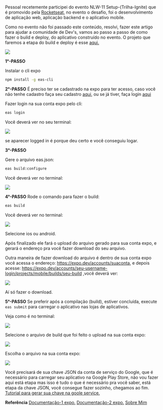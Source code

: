 Pessoal recetemente participei do evento NLW-11 Setup-(Trilha-Ignite) que é promovido pela [Rocketseat](https://lp.rocketseat.com.br/nlw),  no evento o desafio, foi o desenvolvimento de aplicação web, aplicação backend e o aplicativo mobile.

Como no evento não foi passado este conteúdo, resolvi, fazer este artigo para ajudar a comunidade de Dev's, vamos ao passo a passo de como fazer o build e deploy, do aplicativo construído no evento.
O projeto que faremos a etapa do build e deploy é esse [aqui.](https://github.com/Lucas-Ed/Nlw-11-Setup)

![](https://hidev.cc/wp-content/uploads/2021/11/react-native-expo-e1636065072541.png)

**1°-PASSO**

Instalar o cli expo

```bash
npm install -g eas-cli
```

**2°-PASSO**
É preciso ter se cadastrado na expo para ter acesso, caso você não tenhe cadastro faça seu cadastro [aqui](https://expo.dev/signup), ou se já tiver, faça login [aqui](https://expo.dev/login)

Fazer login na sua conta expo pelo cli:

```bash
eas login
```

Você deverá ver no seu terminal:

![](https://i.postimg.cc/KcM61bj6/eas-login.png)

se aparecer logged in é porque deu certo e você conseguiu logar.

**3°-PASSO**

Gere o arquivo eas.json:

```bash
eas build:configure
```
Você deverá ver no terminal:

![](https://i.postimg.cc/wTwpXQXL/3-config.png)
 
**4°-PASSO**
Rode o comando para fazer o build:

 ```bash
eas build
```

Você deverá ver no terminal:

![](https://i.postimg.cc/KcNSbDsw/4-build.png)

Selecione ios ou android.

Após finalizado ele fará o upload do arquivo gerado para sua conta expo, e gerará o endereço pra você fazer download do seu arquivo.

Outra maneira de fazer download do arquivo é dentro de sua conta expo você acessa o endereço: https://expo.dev/accounts/suaconta, e depois acesse: https://expo.dev/accounts/seu-username-login/projects/mobile/builds/seu-build ,você deverá ver:

![](https://i.postimg.cc/d09zJpPZ/down-build.png)

Aí só fazer o download.

**5°-PASSO**
Se preferir após a compilação (build), estiver concluída, execute `eas submit` para carregar o aplicativo nas lojas de aplicativos.

Veja como é no terminal:

![](https://i.postimg.cc/sxC0FCwh/sub-1.png)

Selecione o arquivo de build que foi feito o upload na sua conta expo:

![](https://i.postimg.cc/sgWmrNGP/select-archive.png)

Escolha o arquivo na sua conta expo:

![](https://i.postimg.cc/vZGrJZMy/select-2.png)

Você precisará de sua chave JSON da conta de serviço do Google, que é necessário para carregar seu aplicativo na Google Play Store, não vou fazer aqui está etapa mas isso é tudo o que é necessário pra você saber, está etapa da chave JSON, você consegue fazer sozinho, chegamos ao fim.
[Tutorial para gerar sua chave na goole service.](https://github.com/expo/fyi/blob/main/creating-google-service-account.md)


**Referência**
[Documentação-1 expo.](https://docs.expo.dev/build/setup/)
[Documentação-2 expo.](https://docs.expo.dev/eas-update/deployment-patterns/)
[Sobre Mim](bit.ly/3o0CAdw)